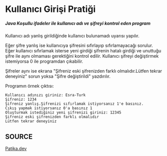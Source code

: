 # Kullanıcı Girişi Pratiği

##### Java Koşullu ifadeler ile kullanıcı adı ve şifreyi kontrol eden program

Kullanıcı adı yanlış girildiğinde kullanıcı bulunamadı uyarısı yapılır.

Eğer şifre yanlış ise kullanıcıya şifresini sıfırlayıp sıfırlamayacağı sorulur.
Eğer kullanıcı sıfırlamak isterse yeni girdiği şifrenin hatalı girdiği ve unuttuğu şifre ile aynı olmaması gerektiğini kontrol edilir.
Kullanıcı şifreyi değiştirmek istemiyorsa 0 ile programdan çıkabilir.

Şifreler aynı ise ekrana "Şifreniz eski şifrenizden farklı olmalıdır.Lütfen tekrar deneyiniz" sorun yoksa "Şifre değiştirildi" yazdırılır.

Programın örnek çıktısı:

```
Kullanıcı adınızı giriniz: Esra-Turk
Şifreniz: 1234
Şifreniz yanlış.Şifrenizi sıfırlamak istiyorsanız 1'e basınız.
Cıkış yapmak istiyorsanız 0'a basınız 1
Oluşturmak istediğiniz yeni şifrenizi giriniz: 12345
Şifreniz eski şifrenizden farklı olmalıdır
Lütfen tekrar deneyiniz
```


## SOURCE
[Patika.dev](https://www.patika.dev/tr)
